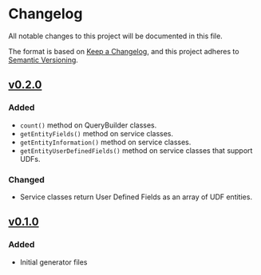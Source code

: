 # Changelog
All notable changes to this project will be documented in this file.

The format is based on [Keep a Changelog](https://keepachangelog.com/en/1.0.0/),
and this project adheres to [Semantic Versioning](https://semver.org/spec/v2.0.0.html).

## [v0.2.0]

### Added
- `count()` method on QueryBuilder classes.
- `getEntityFields()` method on service classes.
- `getEntityInformation()` method on service classes.
- `getEntityUserDefinedFields()` method on service classes that support UDFs.

### Changed
- Service classes return User Defined Fields as an array of UDF entities.

## [v0.1.0]

### Added
- Initial generator files

[v0.2.0]: https://github.com/Anteris-Dev/autotask-client-generator/compare/v0.1.0...v0.2.0
[v0.1.0]: https://github.com/Anteris-Dev/autotask-client-generator/releases/tag/v0.1.0

